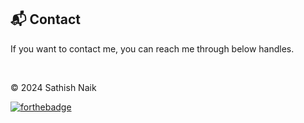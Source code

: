 <h2>📬 Contact</h2>


If you want to contact me, you can reach me through below handles.

&nbsp;&nbsp;<a href="https://www.linkedin.com/in/isathishnaik"> </a>

© 2024 Sathish Naik


[![forthebadge](https://forthebadge.com/images/badges/built-with-love.svg)](https://forthebadge.com)
